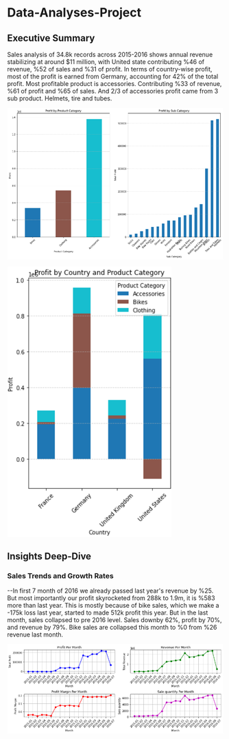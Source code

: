 # Data-Analyses-Project

## Executive Summary

Sales analysis of 34.8k records across 2015-2016 shows annual revenue stabilizing at around $11 million, with United state contributing %46 of revenue, %52 of sales and %31 of profit. In terms of country-wise profit, most of the profit is earned from Germany, accounting for 42% of the total profit.
Most profitable product is accessories. Contributing %33 of revenue, %61 of profit and %65 of sales. And 2/3 of accessories profit came from 3 sub product. Helmets, tire and tubes.

![Profit by Product Category and Sub Category](dataVisualizations/ProfitbyProductCategoryAndSubCategory.png)

![Profit by Product Category by Countries](dataVisualizations/ProfitByCountryAndProduct.png)

## Insights Deep-Dive

### Sales Trends and Growth Rates

--In first 7 month of 2016 we already passed last year's revenue by %25. But most importantly our profit skyrocketed from 288k to 1.9m, it is %583 more than last year. This is mostly because of bike sales, which we make a -175k loss last year, started to made 512k profit this year.
But in the last month, sales collapsed to pre 2016 level. Sales downby 62%, profit by 70%, and revenue by 79%. Bike sales are collapsed this month to %0 from %26 revenue last month.

![Profit Per Month Plot Line](dataVisualizations/beyaz.png)

